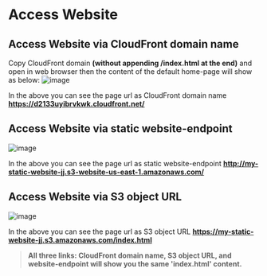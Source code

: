 # Access Website

## Access Website via CloudFront domain name 

Copy CloudFront domain **(without appending /index.html at the end)** and open in web browser then the content of the default home-page will show as below:
![image](https://github.com/sateeshfrnd/Deploy-Static-Website-on-AWS/assets/8160366/38c73014-8887-49b0-b837-d362132baa26)

In the above you can see the page url as CloudFront domain name **https://d2133uyibrvkwk.cloudfront.net/**

## Access Website via static website-endpoint 
![image](https://github.com/sateeshfrnd/Deploy-Static-Website-on-AWS/assets/8160366/624922db-384a-4a90-8f2c-41cfdd02792d)

In the above you can see the page url as static website-endpoint **http://my-static-website-jj.s3-website-us-east-1.amazonaws.com/**


## Access Website via S3 object URL 
![image](https://github.com/sateeshfrnd/Deploy-Static-Website-on-AWS/assets/8160366/e73cb39e-2aa4-4548-9efd-3e66dd00204e)

In the above you can see the page url as S3 object URL **https://my-static-website-jj.s3.amazonaws.com/index.html**



> **All three links: CloudFront domain name, S3 object URL, and website-endpoint will show you the same 'index.html' content.**
